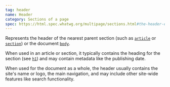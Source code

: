 ```yaml
---
tag: header
name: Header
category: Sections of a page
spec: https://html.spec.whatwg.org/multipage/sections.html#the-header-element
---
```


Represents the header of the nearest parent section (such as [`article`](#article) or [`section`](#section)) or the document [`body`](#body).

When used in an article or section, it typically contains the heading for the section (see [`h1`](#h1)) and may contain metadata like the publishing date.

When used for the document as a whole, the header usually contains the site's name or logo, the main navigation, and may include other site-wide features like search functionality.
